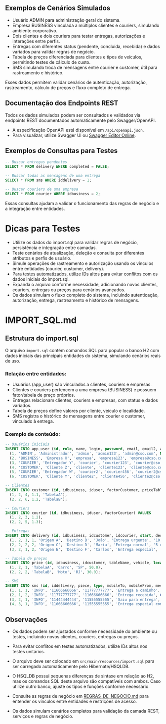 
## Exemplos de Cenários Simulados
- Usuário ADMIN para administração geral do sistema.
- Empresa BUSINESS vinculada a múltiplos clientes e couriers, simulando ambiente corporativo.
- Dois clientes e dois couriers para testar entregas, autorizações e interações entre perfis.
- Entregas com diferentes status (pendente, concluída, recebida) e dados variados para validar regras de negócio.
- Tabela de preços diferenciada para clientes e tipos de veículos, permitindo testes de cálculo de custo.
- SMS simulando troca de mensagens entre courier e customer, útil para rastreamento e histórico.

Esses dados permitem validar cenários de autenticação, autorização, rastreamento, cálculo de preços e fluxo completo de entrega.
  
## Documentação dos Endpoints REST
Todos os dados simulados podem ser consultados e validados via endpoints REST documentados automaticamente pelo Swagger/OpenAPI.
- A especificação OpenAPI está disponível em `/api/openapi.json`.
- Para visualizar, utilize Swagger UI ou [Swagger Editor Online](https://editor.swagger.io/).


## Exemplos de Consultas para Testes
```sql
-- Buscar entregas pendentes
SELECT * FROM delivery WHERE completed = FALSE;

-- Buscar todas as mensagens de uma entrega
SELECT * FROM sms WHERE iddelivery = 1;

-- Buscar couriers de uma empresa
SELECT * FROM courier WHERE idbusiness = 2;
```

Essas consultas ajudam a validar o funcionamento das regras de negócio e a integração entre entidades.

# Dicas para Testes
- Utilize os dados do import.sql para validar regras de negócio, persistência e integração entre camadas.
- Teste cenários de atualização, deleção e consulta por diferentes atributos e perfis de usuário.
- Simule operações de rastreamento e autorização usando os vínculos entre entidades (courier, customer, delivery).
- Para testes automatizados, utilize IDs altos para evitar conflitos com os dados iniciais do import.sql.
- Expanda o arquivo conforme necessidade, adicionando novos clientes, couriers, entregas ou preços para cenários avançados.
- Os dados simulam o fluxo completo do sistema, incluindo autenticação, autorização, entrega, rastreamento e histórico de mensagens.

# IMPORT_SQL.md

## Estrutura do import.sql
O arquivo `import.sql` contém comandos SQL para popular o banco H2 com dados iniciais das principais entidades do sistema, simulando cenários reais de uso.

### Relação entre entidades:
- Usuários (app_user) são vinculados a clientes, couriers e empresas.
- Clientes e couriers pertencem a uma empresa (BUSINESS) e possuem fator/tabela de preço próprios.
- Entregas relacionam clientes, couriers e empresas, com status e dados variados.
- Tabela de preços define valores por cliente, veículo e localidade.
- SMS registra o histórico de mensagens entre courier e customer, vinculado à entrega.

### Exemplo de conteúdo:
```sql
-- Usuários iniciais
INSERT INTO app_user (id, role, name, login, password, email, email2, address, mobile) VALUES
  (1, 'ADMIN', 'Administrador', 'admin', 'admin123', 'admin@cso.com', NULL, 'Rua Central, 100', '11999999999'),
  (2, 'BUSINESS', 'Empresa X', 'empresa', 'empresa123', 'empresa@cso.com', NULL, 'Av. Paulista, 200', '11888888888'),
  (3, 'COURIER', 'Entregador Y', 'courier', 'courier123', 'courier@cso.com', NULL, 'Rua das Flores, 300', '11777777777'),
  (4, 'CUSTOMER', 'Cliente Z', 'cliente', 'cliente123', 'cliente@cso.com', NULL, 'Rua dos Limões, 400', '11666666666'),
  (5, 'COURIER', 'Entregador W', 'courier2', 'courier456', 'courier2@cso.com', NULL, 'Rua das Laranjeiras, 500', '11555555555'),
  (6, 'CUSTOMER', 'Cliente Y', 'cliente2', 'cliente456', 'cliente2@cso.com', NULL, 'Rua dos Abacaxis, 600', '11444444444');

-- Clientes
INSERT INTO customer (id, idbusiness, iduser, factorCustomer, priceTable) VALUES
  (1, 2, 4, 1.1, 'TabelaA'),
  (2, 2, 6, 1.2, 'TabelaB');

-- Couriers
INSERT INTO courier (id, idbusiness, iduser, factorCourier) VALUES
  (1, 2, 3, 1.2),
  (2, 2, 5, 1.3);

-- Entregas
INSERT INTO delivery (id, idbusiness, idcustomer, idcourier, start, destination, contact, description, volume, weight, km, additionalCost, cost, received, completed, datatime) VALUES
  (1, 2, 1, 1, 'Origem A', 'Destino B', 'João', 'Entrega urgente', '10 caixas', '50kg', '15', 10.0, 100.0, TRUE, FALSE, CURRENT_TIMESTAMP()),
  (2, 2, 2, 2, 'Origem C', 'Destino D', 'Maria', 'Entrega normal', '5 caixas', '20kg', '8', 5.0, 60.0, FALSE, FALSE, CURRENT_TIMESTAMP()),
  (3, 2, 1, 2, 'Origem E', 'Destino F', 'Carlos', 'Entrega especial', '2 caixas', '5kg', '3', 2.0, 30.0, TRUE, TRUE, CURRENT_TIMESTAMP());

-- Tabela de preços
INSERT INTO price (id, idbusiness, idcustomer, tableName, vehicle, local, price) VALUES
  (1, 2, 1, 'TabelaA', 'Carro', 'SP', 50.0),
  (2, 2, 2, 'TabelaB', 'Moto', 'RJ', 30.0);

-- SMS
INSERT INTO sms (id, iddelivery, piece, type, mobileTo, mobileFrom, message, datetime) VALUES
  (1, 1, 1, 'INFO', '11666666666', '11777777777', 'Entrega a caminho', CURRENT_TIMESTAMP()),
  (2, 1, 2, 'INFO', '11777777777', '11666666666', 'Entrega recebida', CURRENT_TIMESTAMP()),
  (3, 2, 1, 'INFO', '11444444444', '11555555555', 'Saiu para entrega', CURRENT_TIMESTAMP()),
  (4, 3, 1, 'INFO', '11666666666', '11555555555', 'Entrega especial concluída', CURRENT_TIMESTAMP());
```


## Observações
- Os dados podem ser ajustados conforme necessidade do ambiente ou testes, incluindo novos clientes, couriers, entregas ou preços.
- Para evitar conflitos em testes automatizados, utilize IDs altos nos testes unitários.

- O arquivo deve ser colocado em `src/main/resources/import.sql` para ser carregado automaticamente pelo Hibernate/HSQLDB.
- O HSQLDB possui pequenas diferenças de sintaxe em relação ao H2, mas os comandos SQL deste arquivo são compatíveis com ambos. Caso utilize outro banco, ajuste os tipos e funções conforme necessário.
- Consulte as regras de negócio em [REGRAS_DE_NEGOCIO.md](REGRAS_DE_NEGOCIO.md) para entender os vínculos entre entidades e restrições de acesso.
- Os dados simulam cenários completos para validação da camada REST, serviços e regras de negócio.

